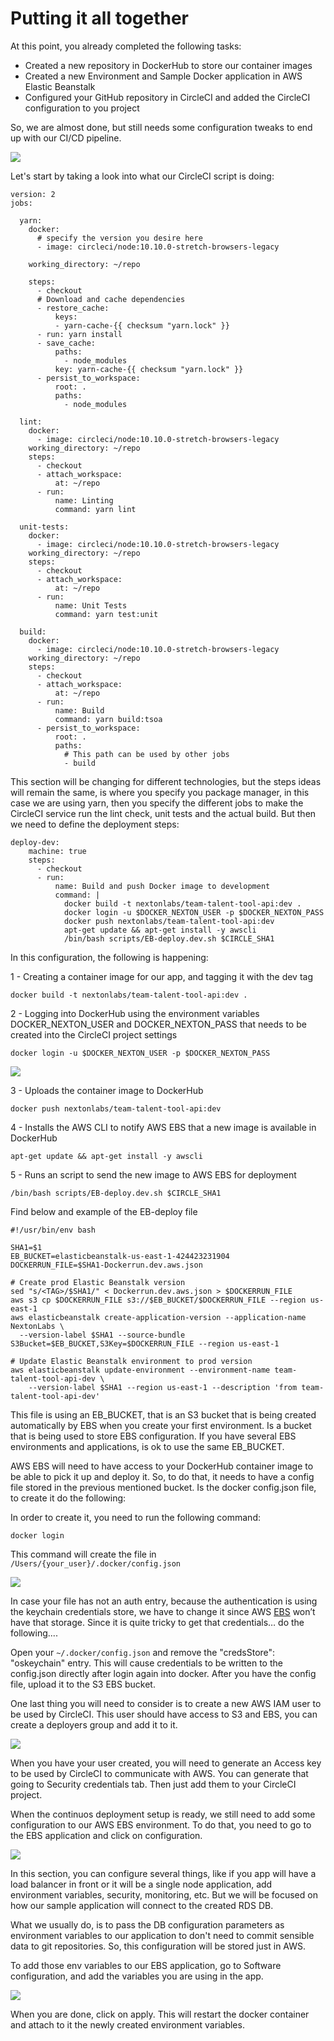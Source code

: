 # Putting it all together

At this point, you already completed the following tasks:

* Created a new repository in DockerHub to store our container images
* Created a new Environment and Sample Docker application in AWS Elastic Beanstalk
* Configured your GitHub repository in CircleCI and added the CircleCI configuration to you project

So, we are almost done, but still needs some configuration tweaks to end up with our CI/CD pipeline.



![](https://lh5.googleusercontent.com/zyYQVUGSTlbb7ui9IOefGPAf8B-k6pNyWYIx-q7tzK8OtmeUzwFLNnUCk9oOxM-0lq82An_b8bJHfskFkmrhQ_JnzTJh_V3fNpGgGLDqKLwXoJmuDGvJQzZK6byc_70iCTVTB6wq)

Let's start by taking a look into what our CircleCI script is doing:

```text
version: 2
jobs:

  yarn:
    docker:
      # specify the version you desire here
      - image: circleci/node:10.10.0-stretch-browsers-legacy

    working_directory: ~/repo

    steps:
      - checkout
      # Download and cache dependencies
      - restore_cache:
          keys:
          - yarn-cache-{{ checksum "yarn.lock" }}
      - run: yarn install
      - save_cache:
          paths:
            - node_modules
          key: yarn-cache-{{ checksum "yarn.lock" }}
      - persist_to_workspace:
          root: .
          paths:
            - node_modules

  lint:
    docker:
      - image: circleci/node:10.10.0-stretch-browsers-legacy
    working_directory: ~/repo
    steps:
      - checkout
      - attach_workspace:
          at: ~/repo
      - run:
          name: Linting
          command: yarn lint

  unit-tests:
    docker:
      - image: circleci/node:10.10.0-stretch-browsers-legacy
    working_directory: ~/repo
    steps:
      - checkout
      - attach_workspace:
          at: ~/repo
      - run:
          name: Unit Tests
          command: yarn test:unit

  build:
    docker:
      - image: circleci/node:10.10.0-stretch-browsers-legacy
    working_directory: ~/repo
    steps:
      - checkout
      - attach_workspace:
          at: ~/repo
      - run:
          name: Build
          command: yarn build:tsoa
      - persist_to_workspace:
          root: .
          paths:
            # This path can be used by other jobs
            - build
```

This section will be changing for different technologies, but the steps ideas will remain the same, is where you specify you package manager, in this case we are using yarn, then you specify the different jobs to make the CircleCI service run the lint check, unit tests and the actual build. But then we need to define the deployment steps:

```text
deploy-dev:
    machine: true
    steps:
      - checkout
      - run:
          name: Build and push Docker image to development
          command: |
            docker build -t nextonlabs/team-talent-tool-api:dev .
            docker login -u $DOCKER_NEXTON_USER -p $DOCKER_NEXTON_PASS
            docker push nextonlabs/team-talent-tool-api:dev
            apt-get update && apt-get install -y awscli
            /bin/bash scripts/EB-deploy.dev.sh $CIRCLE_SHA1
```

In this configuration, the following is happening:

1 - Creating a container image for our app, and tagging it with the dev tag

```text
docker build -t nextonlabs/team-talent-tool-api:dev .
```

2 - Logging into DockerHub using the environment variables DOCKER\_NEXTON\_USER and DOCKER\_NEXTON\_PASS that needs to be created into the CircleCI project settings

```text
docker login -u $DOCKER_NEXTON_USER -p $DOCKER_NEXTON_PASS
```

![](../.gitbook/assets/image%20%2820%29.png)

3 - Uploads the container image to DockerHub

```text
docker push nextonlabs/team-talent-tool-api:dev
```

4 - Installs the AWS CLI to notify AWS EBS that a new image is available in DockerHub

```text
apt-get update && apt-get install -y awscli
```

5 - Runs an script to send the new image to AWS EBS for deployment

```text
/bin/bash scripts/EB-deploy.dev.sh $CIRCLE_SHA1
```

Find below and example of the EB-deploy file

```text
#!/usr/bin/env bash

SHA1=$1
EB_BUCKET=elasticbeanstalk-us-east-1-424423231904
DOCKERRUN_FILE=$SHA1-Dockerrun.dev.aws.json

# Create prod Elastic Beanstalk version
sed "s/<TAG>/$SHA1/" < Dockerrun.dev.aws.json > $DOCKERRUN_FILE
aws s3 cp $DOCKERRUN_FILE s3://$EB_BUCKET/$DOCKERRUN_FILE --region us-east-1
aws elasticbeanstalk create-application-version --application-name NextonLabs \
  --version-label $SHA1 --source-bundle S3Bucket=$EB_BUCKET,S3Key=$DOCKERRUN_FILE --region us-east-1

# Update Elastic Beanstalk environment to prod version
aws elasticbeanstalk update-environment --environment-name team-talent-tool-api-dev \
    --version-label $SHA1 --region us-east-1 --description 'from team-talent-tool-api-dev'
```

This file is using an EB\_BUCKET, that is an S3 bucket that is being created automatically by EBS when you create your first environment. Is a bucket that is being used to store EBS configuration. If you have several EBS environments and applications, is ok to use the same EB\_BUCKET.

AWS EBS will need to have access to your DockerHub container image to be able to pick it up and deploy it. So, to do that, it needs to have a config file stored in the previous mentioned bucket. Is the docker config.json file, to create it do the following:

In order to create it, you need to run the following command: 

`docker login`

This command will create the file in `/Users/{your_user}/.docker/config.json`

![](https://lh6.googleusercontent.com/KlOldQEe8SrWGwEP37ZTxZ0_ySP6K1LAF8D2yyTfJSBIc7cOUiNvpzcUBEgc9n8n5o4BxzYFvKDQy0P2aZVWjMiqOcyXecUbIpO9VAzuYlynQUnk9LsKlH8OLSI5lOSZK1KAFdDZcM0wEMTORw)

In case your file has not an auth entry, because the authentication is using the keychain credentials store, we have to change it since AWS [EBS](https://aws.amazon.com/es/elasticbeanstalk/) won’t have that storage. Since it is quite tricky to get that credentials… do the following....

Open your `~/.docker/config.json` and remove the "credsStore": "oskeychain" entry. This will cause credentials to be written to the config.json directly after login again into docker. After you have the config file, upload it to the S3 EBS bucket.

One last thing you will need to consider is to create a new AWS IAM user to be used by CircleCI. This user should have access to S3 and EBS, you can create a deployers group and add it to it.

![](../.gitbook/assets/image.png)

When you have your user created, you will need to generate an Access key to be used by CircleCI to communicate with AWS. You can generate that going to Security credentials tab. Then just add them to your CircleCI project.

When the continuos deployment setup is ready, we still need to add some configuration to our AWS EBS environment. To do that, you need to go to the EBS application and click on configuration.

![](../.gitbook/assets/image%20%283%29.png)

In this section, you can configure several things, like if you app will have a load balancer in front or it will be a single node application, add environment variables, security, monitoring, etc. But we will be focused on how our sample application will connect to the created RDS DB. 

What we usually do, is to pass the DB configuration parameters as environment variables to our application to don't need to commit sensible data to git repositories. So, this configuration will be stored just in AWS. 

To add those env variables to our EBS application, go to Software configuration, and add the variables you are using in the app. 

![](../.gitbook/assets/image%20%2811%29.png)

When you are done, click on apply. This will restart the docker container and attach to it the newly created environment variables.

